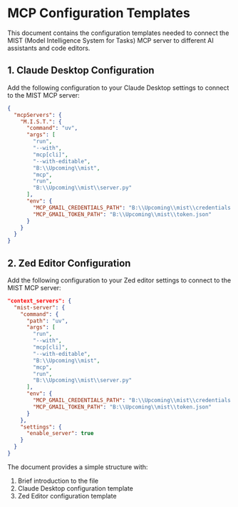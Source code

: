 # MCP Configuration Templates

This document contains the configuration templates needed to connect the MIST (Model Intelligence System for Tasks) MCP server to different AI assistants and code editors.

## 1. Claude Desktop Configuration

Add the following configuration to your Claude Desktop settings to connect to the MIST MCP server:

```json
{
  "mcpServers": {
    "M.I.S.T.": {
      "command": "uv",
      "args": [
        "run",
        "--with",
        "mcp[cli]",
        "--with-editable",
        "B:\\Upcoming\\mist",
        "mcp",
        "run",
        "B:\\Upcoming\\mist\\server.py"
      ],
      "env": {
        "MCP_GMAIL_CREDENTIALS_PATH": "B:\\Upcoming\\mist\\credentials.json",
        "MCP_GMAIL_TOKEN_PATH": "B:\\Upcoming\\mist\\token.json"
      }
    }
  }
}
```

## 2. Zed Editor Configuration

Add the following configuration to your Zed editor settings to connect to the MIST MCP server:

```json
"context_servers": {
  "mist-server": {
    "command": {
      "path": "uv",
      "args": [
        "run",
        "--with",
        "mcp[cli]",
        "--with-editable",
        "B:\\Upcoming\\mist",
        "mcp",
        "run",
        "B:\\Upcoming\\mist\\server.py"
      ],
      "env": {
        "MCP_GMAIL_CREDENTIALS_PATH": "B:\\Upcoming\\mist\\credentials.json",
        "MCP_GMAIL_TOKEN_PATH": "B:\\Upcoming\\mist\\token.json"
      }
    },
    "settings": {
      "enable_server": true
    }
  }
}
```

The document provides a simple structure with:

1. Brief introduction to the file
2. Claude Desktop configuration template
3. Zed Editor configuration template
